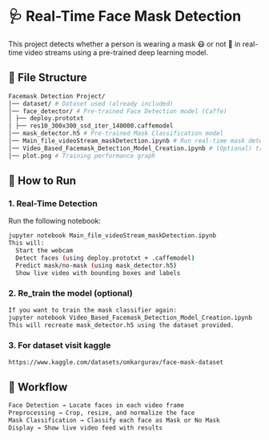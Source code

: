 # 🩺 Real-Time Face Mask Detection

This project detects whether a person is wearing a mask 😷 or not 🙅 in real-time video streams using a pre-trained deep learning model.

## 📂 File Structure
```bash
Facemask Detection Project/
│── dataset/ # Dataset used (already included)
│── face_detector/ # Pre-trained Face Detection model (Caffe)
│ ├── deploy.prototxt
│ ├── res10_300x300_ssd_iter_140000.caffemodel
│── mask_detector.h5 # Pre-trained Mask Classification model
│── Main_file_videoStream_maskDetection.ipynb # Run real-time mask detection
│── Video_Based_Facemask_Detection_Model_Creation.ipynb # (Optional) training notebook
│── plot.png # Training performance graph
```
## 🚀 How to Run

### 1. Real-Time Detection
Run the following notebook:
```bash
jupyter notebook Main_file_videoStream_maskDetection.ipynb
This will:
  Start the webcam
  Detect faces (using deploy.prototxt + .caffemodel)
  Predict mask/no-mask (using mask_detector.h5)
  Show live video with bounding boxes and labels
```
### 2. Re_train the model (optional)
```bash
If you want to train the mask classifier again:
jupyter notebook Video_Based_Facemask_Detection_Model_Creation.ipynb
This will recreate mask_detector.h5 using the dataset provided.
```
### 3. For dataset visit kaggle 
```bash
https://www.kaggle.com/datasets/omkargurav/face-mask-dataset
```

## 🔄 Workflow
```bash
Face Detection → Locate faces in each video frame
Preprocessing → Crop, resize, and normalize the face
Mask Classification → Classify each face as Mask or No Mask
Display → Show live video feed with results
```

